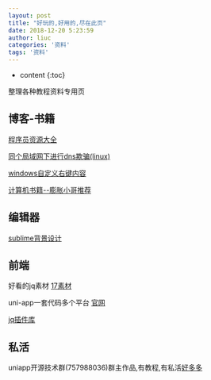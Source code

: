 ```yaml
---
layout: post
title: "好玩的,好用的,尽在此页"
date: 2018-12-20 5:23:59
author: liuc
categories: '资料'
tags: '资料' 
---
```


* content
{:toc}

整理各种教程资料专用页








## 博客-书籍

[程序员资源大全](https://blog.csdn.net/xishining/article/details/80851421)

[同个局域网下进行dns欺骗(linux)](https://blog.csdn.net/qq_42383069/article/details/84495607)

[windows自定义右键内容](https://blog.csdn.net/Sweeneyzuo/article/details/84704088)

[计算机书籍--膨胀小哥推荐](https://github.com/CyC2018/CS-Notes)

## 编辑器

[sublime背景设计](http://tmtheme-editor.herokuapp.com/#!/editor/local/undefined)

## 前端

好看的jq素材 [17素材](http://www.17sucai.com/)

uni-app一套代码多个平台 [官网](https://uniapp.dcloud.io/)

[jq插件库](http://www.jq22.com/)

## 私活

uniapp开源技术群(757988036)群主作品,有教程,有私活[好多多](http://uniapp.red)